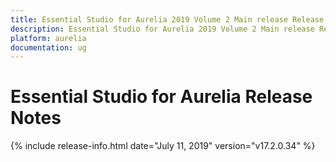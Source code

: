 ```yaml
---
title: Essential Studio for Aurelia 2019 Volume 2 Main release Release Notes  
description: Essential Studio for Aurelia 2019 Volume 2 Main release Release Notes  
platform: aurelia
documentation: ug
---
```


# Essential Studio for Aurelia  Release Notes  

{% include release-info.html date="July 11, 2019"  version="v17.2.0.34" %} 






